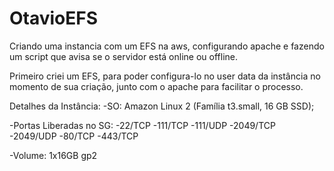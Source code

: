 # OtavioEFS
Criando uma instancia com um EFS na aws, configurando apache e fazendo um script que avisa se o servidor está online ou offline. 

Primeiro criei um EFS, para poder configura-lo no user data da instância no momento de sua criação, junto com o apache para facilitar o processo.

Detalhes da Instância: 
  -SO: Amazon Linux 2 (Família t3.small, 16 GB SSD);

  -Portas Liberadas no SG:
    -22/TCP
    -111/TCP
    -111/UDP
    -2049/TCP
    -2049/UDP
    -80/TCP
    -443/TCP
  
  -Volume: 1x16GB gp2

